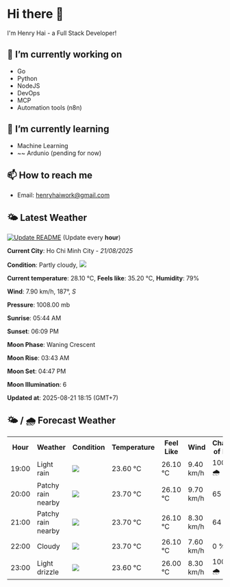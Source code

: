 # Hi there 👋

I'm Henry Hai - a Full Stack Developer!

## 🔭 I’m currently working on

- Go
- Python
- NodeJS
- DevOps
- MCP
- Automation tools (n8n)

## 🌱 I’m currently learning

- Machine Learning
- ~~ Ardunio (pending for now)

## 📫 How to reach me

- Email: <henryhaiwork@gmail.com>

## 🌤️ Latest Weather
[![Update README](https://github.com/henry0hai/henry0hai/actions/workflows/udpateReadme.yml/badge.svg)](https://github.com/henry0hai/henry0hai/actions/workflows/udpateReadme.yml)
(Update every **hour**)
<!-- CURRENT_WEATHER:START -->
**Current City**: Ho Chi Minh City - *21/08/2025*

**Condition**: Partly cloudy, <img src="https://cdn.weatherapi.com/weather/64x64/night/116.png"/>

**Current temperature**: 28.10 °C, **Feels like**: 35.20 °C, **Humidity**: 79%

**Wind**: 7.90 km/h, 187°, *S*

**Pressure**: 1008.00 mb

**Sunrise**: 05:44 AM

**Sunset**: 06:09 PM

**Moon Phase**: Waning Crescent

**Moon Rise**: 03:43 AM

**Moon Set**: 04:47 PM

**Moon Illumination**: 6

**Updated at**: 2025-08-21 18:15 (GMT+7)<!-- CURRENT_WEATHER:END -->

## 🌤️ / 🌧️ Forecast Weather
<!-- FORECAST_WEATHER:START -->
<table>
		<tr>
			<th>Hour</th>
			<th>Weather</th>
			<th>Condition</th>
			<th>Temperature</th>
			<th>Feel Like</th>
			<th>Wind</th>
			<th>Chance of Rain</th>
		</tr>
				<tr>
					<td>19:00</td>
					<td>Light rain</td>
					<td><img src='https://cdn.weatherapi.com/weather/64x64/night/296.png'/></td>
					<td>23.60 °C</td>
					<td>26.10 °C</td>
					<td>9.40 km/h</td>
					<td>100 % 🌧️</td>
				</tr>
				<tr>
					<td>20:00</td>
					<td>Patchy rain nearby</td>
					<td><img src='https://cdn.weatherapi.com/weather/64x64/night/176.png'/></td>
					<td>23.70 °C</td>
					<td>26.10 °C</td>
					<td>9.70 km/h</td>
					<td>65 %</td>
				</tr>
				<tr>
					<td>21:00</td>
					<td>Patchy rain nearby</td>
					<td><img src='https://cdn.weatherapi.com/weather/64x64/night/176.png'/></td>
					<td>23.70 °C</td>
					<td>26.10 °C</td>
					<td>8.30 km/h</td>
					<td>64 %</td>
				</tr>
				<tr>
					<td>22:00</td>
					<td>Cloudy </td>
					<td><img src='https://cdn.weatherapi.com/weather/64x64/night/119.png'/></td>
					<td>23.70 °C</td>
					<td>26.10 °C</td>
					<td>7.60 km/h</td>
					<td>0 %</td>
				</tr>
				<tr>
					<td>23:00</td>
					<td>Light drizzle</td>
					<td><img src='https://cdn.weatherapi.com/weather/64x64/night/266.png'/></td>
					<td>23.60 °C</td>
					<td>26.00 °C</td>
					<td>8.30 km/h</td>
					<td>100 % 🌧️</td>
				</tr>
</table>
<!-- FORECAST_WEATHER:END -->

